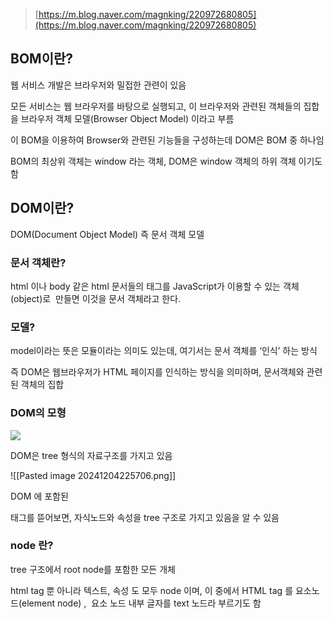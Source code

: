 
> [https://m.blog.naver.com/magnking/220972680805](https://m.blog.naver.com/magnking/220972680805)  

## BOM이란?

웹 서비스 개발은 브라우저와 밀접한 관련이 있음

모든 서비스는 웹 브라우저를 바탕으로 실행되고, 이 브라우저와 관련된 객체들의 집합을 브라우저 객체 모델(Browser Object Model) 이라고 부름

이 BOM을 이용하여 Browser와 관련된 기능들을 구성하는데 DOM은 BOM 중 하나임

  

BOM의 최상위 객체는 window 라는 객체, DOM은 window 객체의 하위 객체 이기도 함

  

## DOM이란?

DOM(Document Object Model) 즉 문서 객체 모델

### 문서 객체란?

html 이나 body 같은 html 문서들의 태그를 JavaScript가 이용할 수 있는 객체(object)로  만들면 이것을 문서 객체라고 한다.

### 모델?

model이라는 뜻은 모듈이라는 의미도 있는데, 여기서는 문서 객체를 ‘인식’ 하는 방식

  

즉 DOM은 웹브라우저가 HTML 페이지를 인식하는 방식을 의미하며, 문서객체와 관련된 객체의 집합

  

### DOM의 모형
![](https://i.imgur.com/8k7DLQ3.png)

DOM은 tree 형식의 자료구조를 가지고 있음

![[Pasted image 20241204225706.png]]

DOM 에 포함된 <p> 태그를 뜯어보면, 자식노드와 속성을 tree 구조로 가지고 있음을 알 수 있음

  

### node 란?

tree 구조에서 root node를 포함한 모든 개체

html tag 뿐 아니라 텍스트, 속성 도 모두 node 이며, 이 중에서 HTML tag 를 요소노드(element node) ,  요소 노드 내부 글자를 text 노드라 부르기도 함

  